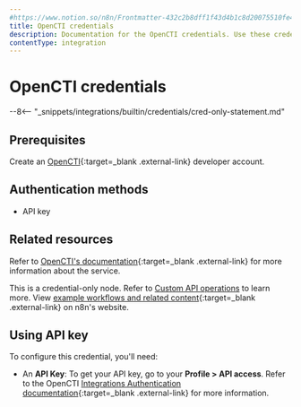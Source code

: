 ```yaml
---
#https://www.notion.so/n8n/Frontmatter-432c2b8dff1f43d4b1c8d20075510fe4
title: OpenCTI credentials
description: Documentation for the OpenCTI credentials. Use these credentials to authenticate OpenCTI in n8n, a workflow automation platform.
contentType: integration
---
```


# OpenCTI credentials

--8<-- "_snippets/integrations/builtin/credentials/cred-only-statement.md"

## Prerequisites

Create an [OpenCTI](https://filigran.io/solutions/open-cti/){:target=_blank .external-link} developer account.

## Authentication methods

- API key

## Related resources

Refer to [OpenCTI's documentation](https://docs.opencti.io/latest/){:target=_blank .external-link} for more information about the service.

This is a credential-only node. Refer to [Custom API operations](/integrations/custom-operations/) to learn more. View [example workflows and related content](https://n8n.io/integrations/opencti/){:target=_blank .external-link} on n8n's website.

## Using API key

To configure this credential, you'll need:

- An **API Key**: To get your API key, go to your **Profile > API access**. Refer to the OpenCTI [Integrations Authentication documentation](https://docs.opencti.io/latest/deployment/integrations/#authentication){:target=_blank .external-link} for more information.